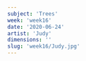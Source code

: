 ```yaml
---
subject: 'Trees'
week: 'week16'
date: '2020-06-24'
artist: 'Judy'
dimensions: ''
slug: 'week16/Judy.jpg'
---
```

